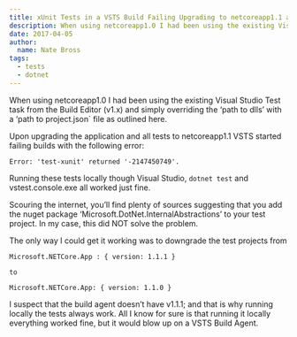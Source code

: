```yaml
---
title: xUnit Tests in a VSTS Build Failing Upgrading to netcoreapp1.1 and Microsoft.NETCore.App 1.1.1 with project.json and preview 2.1 tooling.
description: When using netcoreapp1.0 I had been using the existing Visual Studio Test task from the Build Editor (v1.x) and simply overriding the ‘path to dlls’ with a ‘path to project.json` file as outlined here.
date: 2017-04-05
author: 
  name: Nate Bross
tags: 
  - tests
  - dotnet
---
```

When using netcoreapp1.0 I had been using the existing Visual Studio Test task from the Build Editor (v1.x) and simply overriding the ‘path to dlls’ with a ‘path to project.json` file as outlined here.

Upon upgrading the application and all tests to netcoreapp1.1 VSTS started failing builds with the following error:

    Error: 'test-xunit' returned '-2147450749'.

Running these tests locally though Visual Studio, `dotnet test` and vstest.console.exe all worked just fine.

Scouring the internet, you’ll find plenty of sources suggesting that you add the nuget package ‘Microsoft.DotNet.InternalAbstractions’ to your test project. In my case, this did NOT solve the problem.

The only way I could get it working was to downgrade the test projects from

    Microsoft.NETCore.App : { version: 1.1.1 }

    to

    Microsoft.NETCore.App: { version: 1.1.0 }

I suspect that the build agent doesn’t have v1.1.1; and that is why running locally the tests always work. All I know for sure is that running it locally everything worked fine, but it would blow up on a VSTS Build Agent.